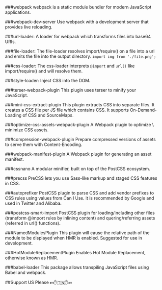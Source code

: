 ###webpack
webpack is a static module bundler for modern JavaScript applications.

###webpack-dev-server
Use webpack with a development server that provides live reloading.

###url-loader:
A loader for webpack which transforms files into base64 URIs.

###file-loader:
The file-loader resolves import/require() on a file into a url and emits the file into the output directory.
`import img from './file.png';`

###css-loader:
The css-loader interprets `@import` and `url()` like import/require() and will resolve them.

###style-loader:
Inject CSS into the DOM.

###terser-webpack-plugin
This plugin uses terser to minify your JavaScript.

###mini-css-extract-plugin
This plugin extracts CSS into separate files. It creates a CSS file per JS file which contains CSS. It supports On-Demand-Loading of CSS and SourceMaps.

###optimize-css-assets-webpack-plugin
A Webpack plugin to optimize \ minimize CSS assets.

###compression-webpack-plugin
Prepare compressed versions of assets to serve them with Content-Encoding.

###webpack-manifest-plugin
A Webpack plugin for generating an asset manifest.

###cssnano
A modular minifier, built on top of the PostCSS ecosystem.

###precss
PreCSS lets you use Sass-like markup and staged CSS features in CSS.

###autoprefixer
PostCSS plugin to parse CSS and add vendor prefixes to CSS rules using values from Can I Use. It is recommended by Google and used in Twitter and Alibaba.

###postcss-smart-import
PostCSS plugin for loading/including other files (transform @import rules by inlining content) and quering/referring assets (referred in url() functions).

###NamedModulesPlugin
This plugin will cause the relative path of the module to be displayed when HMR is enabled. Suggested for use in development.

###HotModuleReplacementPlugin
Enables Hot Module Replacement, otherwise known as HMR.

###babel-loader
This package allows transpiling JavaScript files using Babel and webpack.

##Support US Please
💵✋🇹🇳✋💵

[^1]: Seif Eddine Slimene

